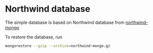 # Northwind database

The simple database is based on Northwind database from [northwind-mongo](https://github.com/tmcnab/northwind-mongo)

To restore the database, run
``` bash
mongorestore --gzip --archive=northwind-mongo.gz
```
